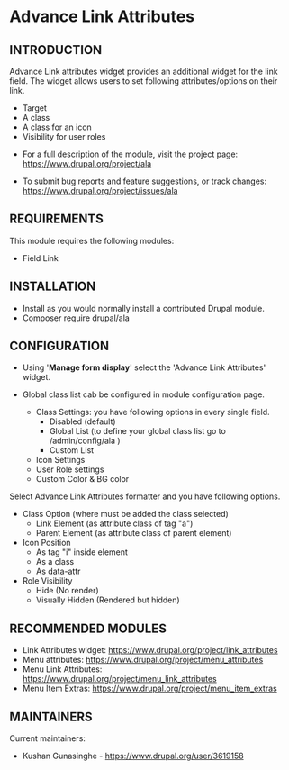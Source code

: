 Advance Link Attributes
=======================

INTRODUCTION
------------

Advance Link attributes widget provides an additional widget for the link field.
The widget allows users to set following attributes/options on their link.

- Target
- A class
- A class for an icon
- Visibility for user roles

 * For a full description of the module, visit the project page:
   https://www.drupal.org/project/ala

 * To submit bug reports and feature suggestions, or track changes:
   https://www.drupal.org/project/issues/ala
   
REQUIREMENTS
------------
This module requires the following modules:

 * Field Link

INSTALLATION
------------

 * Install as you would normally install a contributed Drupal module.
 * Composer require drupal/ala
 
CONFIGURATION
-------------

 * Using '**Manage form display**' select the 'Advance Link Attributes' widget.
 * Global class list cab be configured in module configuration page.
      
   - Class Settings: you have following options in every single field.
     - Disabled (default)
     - Global List (to define your global class list go to /admin/config/ala )
     - Custom List
   - Icon Settings
   - User Role settings
   - Custom Color & BG color
 
Select Advance Link Attributes formatter and you have following options.

- Class Option (where must be added the class selected)
    - Link Element (as attribute class of tag "a")
    - Parent Element (as attribute class of parent element)
- Icon Position
    - As tag "i" inside element
    - As a class
    - As data-attr
- Role Visibility
    - Hide (No render)
    - Visually Hidden (Rendered but hidden)

RECOMMENDED MODULES
-------------------

 * Link Attributes widget: https://www.drupal.org/project/link_attributes
 * Menu attributes: https://www.drupal.org/project/menu_attributes
 * Menu Link Attributes: https://www.drupal.org/project/menu_link_attributes
 * Menu Item Extras: https://www.drupal.org/project/menu_item_extras

MAINTAINERS
-----------

Current maintainers:
 * Kushan Gunasinghe - https://www.drupal.org/user/3619158
